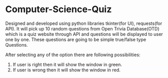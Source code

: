 # Computer-Science-Quiz
Designed and developed using python libraries tkinter(for UI), requests(for API).
It will pick up 10 random questions from Open Trivia Database(OTD) which is a quiz website through API and questions will be displayed to user one by one.
These questions are going to be simple true/false type Questions.

After selecting any of the option there are following possibilities:
1. If user is right then it will show the window in green.
2. If user is wrong then it will show the window in red.
